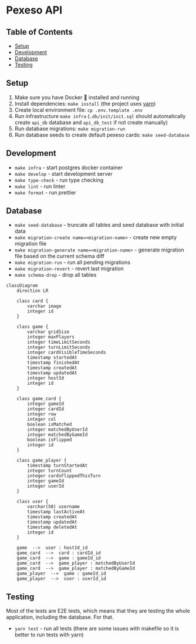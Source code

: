 # Pexeso API

## Table of Contents

- [Setup](#setup)
- [Development](#development)
- [Database](#database)
- [Testing](#testing)

## Setup

1. Make sure you have Docker 🐳 installed and running
2. Install dependencies: `make install` (the project uses [yarn](https://github.com/yarnpkg))
3. Create local environment file: `cp .env.template .env`
4. Run infrastructure `make infra` (`.db/init/init.sql` should automatically create `api_db` database and `api_db_test` if not create manually)
5. Run database migrations: `make migration-run`
6. Run database seeds to create default pexeso cards: `make seed-database`

## Development

- `make infra` - start postgres docker container
- `make develop` - start development server
- `make type-check` - run type checking
- `make lint` - run linter
- `make format` - run prettier

## Database

- `make seed-database` - truncate all tables and seed database with initial data
- `make migration-create name=<migration-name>` - create new empty migration file
- `make migration-generate name=<migration-name>` - generate migration file based on the current schema diff
- `make migration-run` - run all pending migrations
- `make migration-revert` - revert last migration
- `make schema-drop` - drop all tables

```mermaid
classDiagram
    direction LR

    class card {
        varchar image
        integer id
    }

    class game {
        varchar gridSize
        integer maxPlayers
        integer timeLimitSeconds
        integer turnLimitSeconds
        integer cardVisibleTimeSeconds
        timestamp startedAt
        timestamp finishedAt
        timestamp createdAt
        timestamp updatedAt
        integer hostId
        integer id
    }

    class game_card {
        integer gameId
        integer cardId
        integer row
        integer col
        boolean isMatched
        integer matchedByUserId
        integer matchedByGameId
        boolean isFlipped
        integer id
    }

    class game_player {
        timestamp turnStartedAt
        integer turnCount
        integer cardsFlippedThisTurn
        integer gameId
        integer userId
    }

    class user {
        varchar(50) username
        timestamp lastActiveAt
        timestamp createdAt
        timestamp updatedAt
        timestamp deletedAt
        integer id
    }

    game  -->  user : hostId_id
    game_card  -->  card : cardId_id
    game_card  -->  game : gameId_id
    game_card  -->  game_player : matchedByUserId
    game_card  -->  game_player : matchedByGameId
    game_player  -->  game : gameId_id
    game_player  -->  user : userId_id
```

## Testing

Most of the tests are E2E tests, which means that they are testing the whole application, including the database. For
that.

- `yarn test` - run all tests (there are some issues with makefile so it is better to run tests with yarn)
